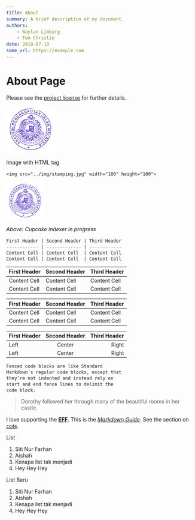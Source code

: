 ```yaml
---
title: About
summary: A brief description of my document.
authors:
    - Waylan Limberg
    - Tom Christie
date: 2018-07-10
some_url: https://example.com
---
```


# About Page

Please see the [project license](login.md) for further details.

![Stamping](img/stamping.jpg)

Image with HTML tag

    <img src="../img/stamping.jpg" width="100" height="100">

<img src="../img/stamping.jpg" width="100" height="100">

*Above: Cupcake indexer in progress*

    First Header | Second Header | Third Header
    ------------ | ------------- | ------------
    Content Cell | Content Cell  | Content Cell
    Content Cell | Content Cell  | Content Cell

First Header | Second Header | Third Header
------------ | ------------- | ------------
Content Cell | Content Cell  | Content Cell
Content Cell | Content Cell  | Content Cell


| First Header | Second Header | Third Header |
| ------------ | ------------- | ------------ |
| Content Cell | Content Cell  | Content Cell |
| Content Cell | Content Cell  | Content Cell |

First Header | Second Header | Third Header
:----------- |:-------------:| -----------:
Left         | Center        | Right
Left         | Center        | Right


```
Fenced code blocks are like Standard
Markdown’s regular code blocks, except that
they’re not indented and instead rely on
start and end fence lines to delimit the
code block.
```

> Dorothy followed her through many of the beautiful rooms in her castle.

I love supporting the **[EFF](https://eff.org)**.
This is the *[Markdown Guide](https://www.markdownguide.org)*.
See the section on [`code`](#code).

List

1. Siti Nur Farhan
2. Aishah
3. Kenapa list tak menjadi
4. Hey Hey Hey

List Baru

1. Siti Nur Farhan
1. Aishah
1. Kenapa list tak menjadi
1. Hey Hey Hey